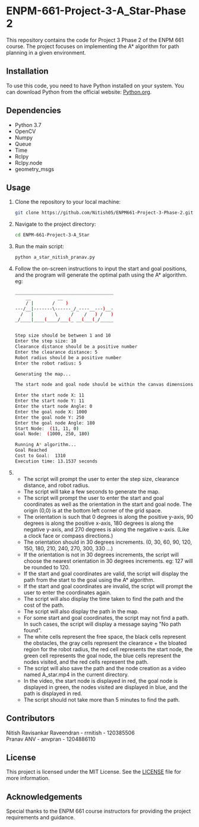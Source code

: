 # ENPM-661-Project-3-A_Star-Phase 2

This repository contains the code for Project 3 Phase 2 of the ENPM 661 course. The project focuses on implementing the A* algorithm for path planning in a given environment.

## Installation

To use this code, you need to have Python installed on your system. You can download Python from the official website: [Python.org](https://www.python.org/).

## Dependencies
- Python 3.7
- OpenCV
- Numpy
- Queue
- Time
- Rclpy
- Rclpy.node
- geometry_msgs

## Usage

1. Clone the repository to your local machine:

    ```bash
    git clone https://github.com/Nitish05/ENPM661-Project-3-Phase-2.git
    ```

2. Navigate to the project directory:

    ```bash
    cd ENPM-661-Project-3-A_Star
    ```

3. Run the main script:

    ```bash
    python a_star_nitish_pranav.py
    ```

4. Follow the on-screen instructions to input the start and goal positions, and the program will generate the optimal path using the A* algorithm.\
    eg:
    ```bash
    _____________________________________
        __          __
        / |       /    )
    ---/__|-------\------_/_----__---)__-
      /   |        \     /    /   ) /   )
    _/____|____(____/___(_ __(___(_/_____


    Step size should be between 1 and 10
    Enter the step size: 10
    Clearance distance should be a positive number
    Enter the clearance distance: 5
    Robot radius should be a positive number
    Enter the robot radius: 5

    Generating the map...

    The start node and goal node should be within the canvas dimensions (11-1190, 11-490) and not inside an obstacle.

    Enter the start node X: 11
    Enter the start node Y: 11
    Enter the start node Angle: 0
    Enter the goal node X: 1000
    Enter the goal node Y: 250
    Enter the goal node Angle: 180
    Start Node:  (11, 11, 0)
    Goal Node:  (1000, 250, 180)

    Running A* algorithm...
    Goal Reached
    Cost to Goal:  1310
    Execution time: 13.1537 seconds
    ```
5.  
    - The script will prompt the user to enter the step size, clearance distance, and robot radius.
    - The script will take a few seconds to generate the map.
    - The script will prompt the user to enter the start and goal coordinates as well as the orientation in the start and goal node. The origin (0,0) is at the bottom left corner of the grid space.
    - The orientation is such that 0 degrees is along the positive y-axis, 90 degrees is along the positive x-axis, 180 degrees is along the negative y-axis, and 270 degrees is along the negative x-axis. (Like a clock face or compass directions.)
    - The orientation should in 30 degrees increments. (0, 30, 60, 90, 120, 150, 180, 210, 240, 270, 300, 330 ...)
    - If the orientation is not in 30 degrees increments, the script will choose the nearest orientation in 30 degrees increments. eg: 127 will be rounded to 120.
    - If the start and goal coordinates are valid, the script will display the path from the start to the goal using the A* algorithm.
    - If the start and goal coordinates are invalid, the script will prompt the user to enter the coordinates again.
    - The script will also display the time taken to find the path and the cost of the path.
    - The script will also display the path in the map.
    - For some start and goal coordinates, the script may not find a path. In such cases, the script will display a message saying "No path found".
    - The white cells represent the free space, the black cells represent the obstacles, the gray cells represent the clearance + the bloated region for the robot radius, the red cell represents the start node, the green cell represents the goal node, the blue cells represent the nodes visited, and the red cells represent the path.
    - The script will also save the path and the node creation as a video named A_star.mp4 in the current directory.
    - In the video, the start node is displayed in red, the goal node is displayed in green, the nodes visited are displayed in blue, and the path is displayed in red.
    - The script should not take more than 5 minutes to find the path.

## Contributors
Nitish Ravisankar Raveendran - rrnitish - 120385506\
Pranav ANV - anvpran - 1204886110

## License

This project is licensed under the MIT License. See the [LICENSE](LICENSE) file for more information.

## Acknowledgements

Special thanks to the ENPM 661 course instructors for providing the project requirements and guidance.
